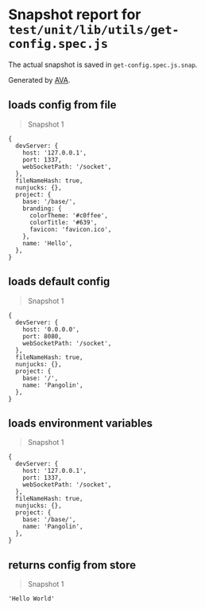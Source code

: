 # Snapshot report for `test/unit/lib/utils/get-config.spec.js`

The actual snapshot is saved in `get-config.spec.js.snap`.

Generated by [AVA](https://ava.li).

## loads config from file

> Snapshot 1

    {
      devServer: {
        host: '127.0.0.1',
        port: 1337,
        webSocketPath: '/socket',
      },
      fileNameHash: true,
      nunjucks: {},
      project: {
        base: '/base/',
        branding: {
          colorTheme: '#c0ffee',
          colorTitle: '#639',
          favicon: 'favicon.ico',
        },
        name: 'Hello',
      },
    }

## loads default config

> Snapshot 1

    {
      devServer: {
        host: '0.0.0.0',
        port: 8080,
        webSocketPath: '/socket',
      },
      fileNameHash: true,
      nunjucks: {},
      project: {
        base: '/',
        name: 'Pangolin',
      },
    }

## loads environment variables

> Snapshot 1

    {
      devServer: {
        host: '127.0.0.1',
        port: 1337,
        webSocketPath: '/socket',
      },
      fileNameHash: true,
      nunjucks: {},
      project: {
        base: '/base/',
        name: 'Pangolin',
      },
    }

## returns config from store

> Snapshot 1

    'Hello World'
